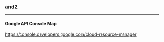 ### and2
---

#### Google API Console Map

https://console.developers.google.com/cloud-resource-manager
##


##






